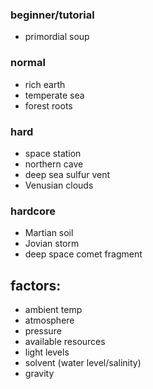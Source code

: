 ### beginner/tutorial
- primordial soup

### normal
- rich earth
- temperate sea
- forest roots

### hard
- space station 
- northern cave
- deep sea sulfur vent
- Venusian clouds

### hardcore
- Martian soil
- Jovian storm
- deep space comet fragment 

## factors:
- ambient temp 
- atmosphere 
- pressure
- available resources 
- light levels 
- solvent (water level/salinity)
- gravity 